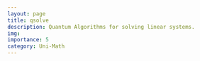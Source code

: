 ```yaml
---
layout: page
title: qsolve
description: Quantum Algorithms for solving linear systems.
img: 
importance: 5
category: Uni-Math
---
```

